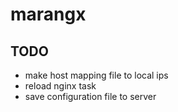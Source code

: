 # marangx
## TODO
- make host mapping file to local ips
- reload nginx task
- save configuration file to server
